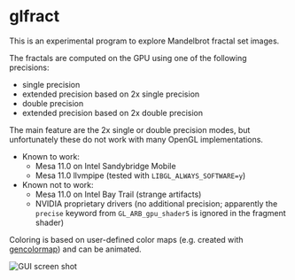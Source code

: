 # glfract

This is an experimental program to explore Mandelbrot fractal set images.

The fractals are computed on the GPU using one of the following precisions:
- single precision
- extended precision based on 2x single precision
- double precision
- extended precision based on 2x double precision

The main feature are the 2x single or double precision modes, but unfortunately
these do not work with many OpenGL implementations.
* Known to work:
  * Mesa 11.0 on Intel Sandybridge Mobile
  * Mesa 11.0 llvmpipe (tested with `LIBGL_ALWAYS_SOFTWARE=y`)
* Known not to work:
  * Mesa 11.0 on Intel Bay Trail (strange artifacts)
  * NVIDIA proprietary drivers (no additional precision; apparently the
    `precise` keyword from `GL_ARB_gpu_shader5` is ignored in the fragment
    shader)

Coloring is based on user-defined color maps (e.g. created with 
[gencolormap](https://gitlab.marlam.de/marlam/gencolormap)) and can be animated.

![GUI screen shot](https://gitlab.marlam.de/marlam/glfract/raw/master/screenshot.png)

